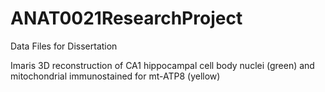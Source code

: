 # ANAT0021ResearchProject
Data Files for Dissertation
<p>Imaris 3D reconstruction of CA1 hippocampal cell body nuclei (green) and mitochondrial immunostained for mt-ATP8 (yellow)</p>
<vid src="https://liveuclac-my.sharepoint.com/:v:/r/personal/ucbtdak_ucl_ac_uk/Documents/ANAT0021%20Supplementary%20Data/WT%2018M.mp4?csf=1&web=1&e=N9emND" alt="WT 18M">
